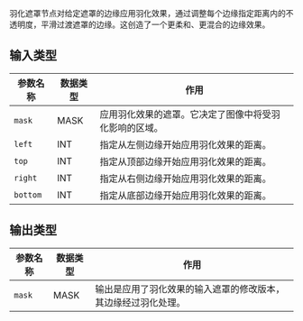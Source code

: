 羽化遮罩节点对给定遮罩的边缘应用羽化效果，通过调整每个边缘指定距离内的不透明度，平滑过渡遮罩的边缘。这创造了一个更柔和、更混合的边缘效果。

## 输入类型

| 参数名称 | 数据类型 | 作用 |
| --- | --- | --- |
| `mask` | MASK | 应用羽化效果的遮罩。它决定了图像中将受羽化影响的区域。 |
| `left` | INT | 指定从左侧边缘开始应用羽化效果的距离。 |
| `top` | INT | 指定从顶部边缘开始应用羽化效果的距离。 |
| `right` | INT | 指定从右侧边缘开始应用羽化效果的距离。 |
| `bottom` | INT | 指定从底部边缘开始应用羽化效果的距离。 |

## 输出类型

| 参数名称 | 数据类型 | 作用 |
| --- | --- | --- |
| `mask` | MASK | 输出是应用了羽化效果的输入遮罩的修改版本，其边缘经过羽化处理。 |